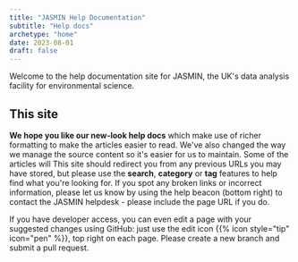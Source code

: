 ```yaml
---
title: "JASMIN Help Documentation"
subtitle: "Help docs"
archetype: "home"
date: 2023-08-01
draft: false
---
```


Welcome to the help documentation site for JASMIN, the UK's data analysis facility for environmental science.

## This site

**We hope you like our new-look help docs** which make use of richer formatting to make the articles easier to read. We've also changed the way we manage the source content so it's easier for us to maintain. Some of the articles will 
This site should redirect you from any previous URLs you may have stored, but please use the **search**, **category** or **tag** features to help find what you're looking for.
If you spot any broken links or incorrect information, please let us know by using the
help beacon (bottom right) to contact the JASMIN helpdesk - please include the page URL if you do.

If you have developer access, you can even edit a page with your suggested changes using GitHub: just use the edit icon {{% icon style="tip" icon="pen" %}}, top right on each page. Please create a new branch and submit a pull request.





